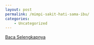 ```yaml
---
layout: post
permalink: /mimpi-sakit-hati-sama-ibu/
categories:
    - Uncategorized
---
```


[Baca Selengkapnya](/04)